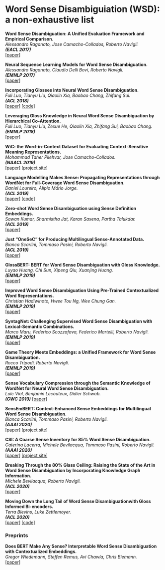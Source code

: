 # Word Sense Disambiguiation (WSD): a non-exhaustive list


**Word Sense Disambiguation: A Unified Evaluation Framework and Empirical Comparison.**<br>
*Alessandro Raganato, Jose Camacho-Collados, Roberto Navigli.*<br>
**_(EACL 2017)_**<br>
[[paper]](https://www.aclweb.org/anthology/E17-1010.pdf)

**Neural Sequence Learning Models for Word Sense Disambiguation.**<br>
*Alessandro Raganato, Claudio Delli Bovi, Roberto Navigli.*<br>
**_(EMNLP 2017)_**<br>
[[paper]](https://www.aclweb.org/anthology/D17-1120.pdf)

**Incorporating Glosses into Neural Word Sense Disambiguation.**<br>
*Fuli Luo, Tianyu Liu, Qiaolin Xia, Baobao Chang, Zhifang Sui.*<br>
**_(ACL 2018)_**<br>
[[paper]](https://www.aclweb.org/anthology/P18-1230.pdf)
[[code]](https://github.com/luofuli/word-sense-disambiguation)

**Leveraging Gloss Knowledge in Neural Word Sense Disambiguation by Hierarchical Co-Attention.**<br>
*Fuli Luo, Tianyu Liu, Zexue He,  Qiaolin Xia, Zhifang Sui, Baobao Chang.*<br>
**_(EMNLP 2018)_**<br>
[[paper]](https://www.aclweb.org/anthology/D18-1170.pdf)

**WiC: the Word-in-Context Dataset for Evaluating Context-Sensitive Meaning Representations.**<br>
*Mohammad Taher Pilehvar, Jose Camacho-Collados.*<br>
**_(NAACL 2019)_**<br>
[[paper]](https://arxiv.org/pdf/1808.09121.pdf)
[[project site]](https://pilehvar.github.io/wic/)

**Language Modelling Makes Sense: Propagating Representations through WordNet for Full-Coverage Word Sense Disambiguation.**<br>
*Daniel Loureiro, Alípio Mário Jorge.*<br>
**_(ACL 2019)_**<br>
[[paper]](https://arxiv.org/pdf/1906.10007.pdf)
[[code]](https://github.com/danlou/LMMS)

**Zero-shot Word Sense Disambiguation using Sense Definition Embeddings.**<br>
*Sawan Kumar, Sharmistha Jat, Karan Saxena, Partha Talukdar.*<br>
**_(ACL 2019)_**<br>
[[paper]](https://www.aclweb.org/anthology/P19-1568.pdf)

**Just “OneSeC” for Producing Multilingual Sense-Annotated Data.**<br>
*Bianca Scarlini, Tommaso Pasini, Roberto Navigli.*<br>
**_(ACL 2019)_**<br>
[[paper]](https://www.aclweb.org/anthology/P19-1069.pdf)

**GlossBERT: BERT for Word Sense Disambiguation with Gloss Knowledge.**<br>
*Luyao Huang, Chi Sun, Xipeng Qiu, Xuanjing Huang.*<br>
**_(EMNLP 2019)_**<br>
[[paper]](https://arxiv.org/pdf/1908.07245.pdf)

**Improved Word Sense Disambiguation Using Pre-Trained Contextualized Word Representations.**<br>
*Christian Hadiwinoto, Hwee Tou Ng, Wee Chung Gan.*<br>
**_(EMNLP 2019)_**<br>
[[paper]](https://www.aclweb.org/anthology/D19-1533.pdf)

**SyntagNet: Challenging Supervised Word Sense Disambiguation with Lexical-Semantic Combinations.**<br>
*Marco Maru, Federico Scozzafava, Federico Martelli, Roberto Navigli.*<br>
**_(EMNLP 2019)_**<br>
[[paper]](https://www.aclweb.org/anthology/D19-1359.pdf)

**Game Theory Meets Embeddings: a Unified Framework for Word Sense Disambiguation.**<br>
*Rocco Tripodi, Roberto Navigli.*<br>
**_(EMNLP 2019)_**<br>
[[paper]](https://www.aclweb.org/anthology/D19-1009.pdf)


**Sense Vocabulary Compression through the Semantic Knowledge of WordNet for Neural Word Sense Disambiguation.**<br>
*Loïc Vial, Benjamin Lecouteux, Didier Schwab.*<br>
**_(GWC 2019)_**
[[paper]](https://arxiv.org/pdf/1905.05677.pdf)

**SensEmBERT: Context-Enhanced Sense Embeddings for Multilingual Word Sense Disambiguation.**<br>
*Bianca Scarlini, Tommaso Pasini, Roberto Navigli.*<br>
**_(AAAI 2020)_**<br>
[[paper]](http://sensembert.org/resources/scarlini_etal_aaai2020.pdf)
[[project site]](http://sensembert.org/)

**CSI: A Coarse Sense Inventory for 85% Word Sense Disambiguation.**<br>
*Caterina Lacerra, Michele Bevilacqua, Tommaso Pasini, Roberto Navigli.*<br>
**_(AAAI 2020)_**<br>
[[paper]](https://pasinit.github.io/papers/lacerra_etal_aaai2020.pdf)
[[project site]](https://sapienzanlp.github.io/csi/)

**Breaking Through the 80% Glass Ceiling: Raising the State of the Art in Word Sense Disambiguation by Incorporating Knowledge Graph Information.**<br>
*Michele Bevilacqua, Roberto Navigli.*<br>
**_(ACL 2020)_**<br>
[[paper]](https://www.researchgate.net/publication/341349731_Breaking_Through_the_80_Glass_Ceiling_Raising_the_State_of_the_Art_in_Word_Sense_Disambiguation_by_Incorporating_Knowledge_Graph_Information)

**Moving Down the Long Tail of Word Sense Disambiguationwith Gloss Informed Bi-encoders.**<br>
*Terra Blevins, Luke Zettlemoyer.*<br>
**_(ACL 2020)_**<br>
[[paper]](https://arxiv.org/pdf/2005.02590.pdf)
[[code]](https://github.com/facebookresearch/wsd-biencoders)

### Preprints
**Does BERT Make Any Sense? Interpretable Word Sense Disambiguation with Contextualized Embeddings.**<br>
*Gregor Wiedemann, Steffen Remus, Avi Chawla, Chris Biemann.*<br>
[[paper]](https://arxiv.org/abs/1909.10430)

